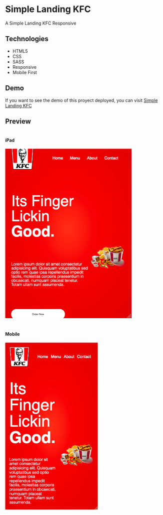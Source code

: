 # Simple Landing KFC
A Simple Landing KFC Responsive

## Technologies
- HTML5
- CSS
- SASS
- Responsive
- Mobile First

## Demo
If you want to see the demo of this proyect deployed, you can visit [Simple Landing KFC](https://idev-pokemon-card-html-sass.netlify.app/)

## Preview
#
#### iPad
![](./preview/ipad.png)
#
#### Mobile
![](./preview/mobile.png)
